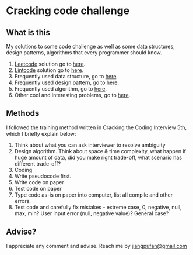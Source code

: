 # Cracking code challenge

## What is this

My solutions to some code challenge as well as some data structures, design patterns, algorithms that every programmer should know.

1. [Leetcode](https://leetcode.com/) solution go to [here](https://github.com/otnt/CodeChallenge).
2. [Lintcode](http://lintcode.com/) solution go to [here](https://github.com/otnt/CodeChallenge/tree/master/lintcode/java).
3. Frequently used data structure, go to [here](https://github.com/otnt/CodeChallenge/tree/master/DataStructure).
4. Frequently used design pattern, go to [here]().
5. Frequently used algorithm, go to [here]().
6. Other cool and interesting problems, go to [here]().

## Methods

I followed the training method written in Cracking the Coding Interview 5th, which I briefly explain below:

1. Think about what you can ask interviewer to resolve ambiguity
2. Design algorithm. Think about space & time complexity, what happen if huge amount of data, did you make right trade-off, what scenario has different trade-off?
3. Coding
 1. Write pseudocode first.
 2. Write code on paper
 3. Test code on paper
4. Type code as-is on paper into computer, list all compile and other errors.
5. Test code and carefully fix mistakes - extreme case, 0, negative, null, max, min? User input error (null, negative value)? General case?

## Advise?

I appreciate any comment and advise. Reach me by jiangpufan@gmail.com
